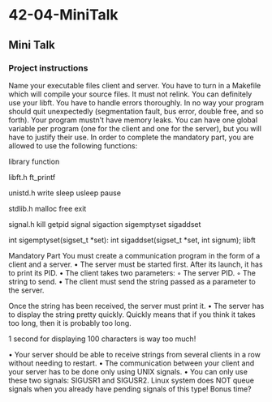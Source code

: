 # 42-04-MiniTalk
## Mini Talk
### Project instructions

Name your executable files client and server.
You have to turn in a Makefile which will compile your source files. It must not relink.
You can definitely use your libft.
You have to handle errors thoroughly. In no way your program should quit unexpectedly (segmentation fault, bus error, double free, and so forth).
Your program mustn’t have memory leaks.
You can have one global variable per program (one for the client and one for the server), but you will have to justify their use.
In order to complete the mandatory part, you are allowed to use the following functions: 

library       function

libft.h       ft_printf

unistd.h      write
              sleep
              usleep
              pause

stdlib.h      malloc
              free
exit


signal.h
kill
getpid
signal
sigaction
sigemptyset
sigaddset



int sigemptyset(sigset_t *set):
int sigaddset(sigset_t *set, int signum);
libft







Mandatory Part
You must create a communication program in the form of a client and a server.
• The server must be started first. After its launch, it has to print its PID.
• The client takes two parameters:
◦ The server PID.
◦ The string to send.
• The client must send the string passed as a parameter to the server.

Once the string has been received, the server must print it.
• The server has to display the string pretty quickly. Quickly means that if you think it takes too long, then it is probably too long.

1 second for displaying 100 characters is way too much!

• Your server should be able to receive strings from several clients in a row without needing to restart.
• The communication between your client and your server has to be done only using UNIX signals.
• You can only use these two signals: SIGUSR1 and SIGUSR2.
Linux system does NOT queue signals when you already have pending signals of this type! Bonus time?



